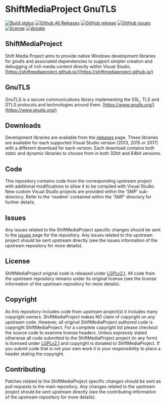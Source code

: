 ShiftMediaProject GnuTLS
=============
[![Build status](https://ci.appveyor.com/api/projects/status/bo4w5cxmcxaiqdev?svg=true)](https://ci.appveyor.com/project/Sibras/gnutls)
[![Github All Releases](https://img.shields.io/github/downloads/ShiftMediaProject/gnutls/total.svg)](https://github.com/ShiftMediaProject/gnutls/releases)
[![GitHub release](https://img.shields.io/github/release/ShiftMediaProject/gnutls.svg)](https://github.com/ShiftMediaProject/gnutls/releases/latest)
[![GitHub issues](https://img.shields.io/github/issues/ShiftMediaProject/gnutls.svg)](https://github.com/ShiftMediaProject/gnutls/issues)
[![license](https://img.shields.io/github/license/ShiftMediaProject/gnutls.svg)](https://github.com/ShiftMediaProject/gnutls)
[![donate](https://img.shields.io/badge/donate-link-brightgreen.svg)](https://shiftmediaproject.github.io/8-donate/)
## ShiftMediaProject

Shift Media Project aims to provide native Windows development libraries for gnutls and associated dependencies to support simpler creation and debugging of rich media content directly within Visual Studio. [https://shiftmediaproject.github.io/](https://shiftmediaproject.github.io/)

## GnuTLS

GnuTLS is a secure communications library implementing the SSL, TLS and DTLS protocols and technologies around them. [https://www.gnutls.org/](https://www.gnutls.org/)

## Downloads

Development libraries are available from the [releases](https://github.com/ShiftMediaProject/gnutls/releases) page. These libraries are available for each supported Visual Studio version (2013, 2015 or 2017) with a different download for each version. Each download contains both static and dynamic libraries to choose from in both 32bit and 64bit versions.

## Code

This repository contains code from the corresponding upstream project with additional modifications to allow it to be compiled with Visual Studio. New custom Visual Studio projects are provided within the 'SMP' sub-directory. Refer to the 'readme' contained within the 'SMP' directory for further details.

## Issues

Any issues related to the ShiftMediaProject specific changes should be sent to the [issues](https://github.com/ShiftMediaProject/gnutls/issues) page for the repository. Any issues related to the upstream project should be sent upstream directly (see the issues information of the upstream repository for more details).

## License

ShiftMediaProject original code is released under [LGPLv2.1](https://www.gnu.org/licenses/lgpl-2.1.html). All code from the upstream repository remains under its original license (see the license information of the upstream repository for more details).

## Copyright

As this repository includes code from upstream project(s) it includes many copyright owners. ShiftMediaProject makes NO claim of copyright on any upstream code. However, all original ShiftMediaProject authored code is copyright ShiftMediaProject. For a complete copyright list please checkout the source code to examine license headers. Unless expressly stated otherwise all code submitted to the ShiftMediaProject project (in any form) is licensed under [LGPLv2.1](https://www.gnu.org/licenses/lgpl-2.1.html) and copyright is donated to ShiftMediaProject. If you submit code that is not your own work it is your responsibility to place a header stating the copyright.

## Contributing

Patches related to the ShiftMediaProject specific changes should be sent as pull requests to the main repository. Any changes related to the upstream project should be sent upstream directly (see the contributing information of the upstream repository for more details).